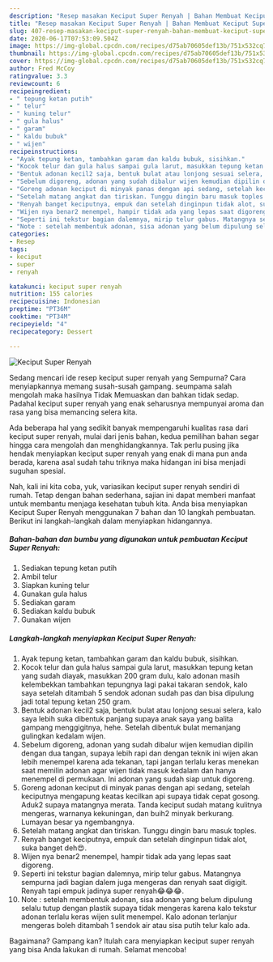 ```yaml
---
description: "Resep masakan Keciput Super Renyah | Bahan Membuat Keciput Super Renyah Yang Menggugah Selera"
title: "Resep masakan Keciput Super Renyah | Bahan Membuat Keciput Super Renyah Yang Menggugah Selera"
slug: 407-resep-masakan-keciput-super-renyah-bahan-membuat-keciput-super-renyah-yang-menggugah-selera
date: 2020-06-17T07:53:09.504Z
image: https://img-global.cpcdn.com/recipes/d75ab70605def13b/751x532cq70/keciput-super-renyah-foto-resep-utama.jpg
thumbnail: https://img-global.cpcdn.com/recipes/d75ab70605def13b/751x532cq70/keciput-super-renyah-foto-resep-utama.jpg
cover: https://img-global.cpcdn.com/recipes/d75ab70605def13b/751x532cq70/keciput-super-renyah-foto-resep-utama.jpg
author: Fred McCoy
ratingvalue: 3.3
reviewcount: 6
recipeingredient:
- " tepung ketan putih"
- " telur"
- " kuning telur"
- " gula halus"
- " garam"
- " kaldu bubuk"
- " wijen"
recipeinstructions:
- "Ayak tepung ketan, tambahkan garam dan kaldu bubuk, sisihkan."
- "Kocok telur dan gula halus sampai gula larut, masukkan tepung ketan yang sudah diayak, masukkan 200 gram dulu, kalo adonan masih kelembekkan tambahkan tepungnya lagi pakai takaran sendok, kalo saya setelah ditambah 5 sendok adonan sudah pas dan bisa dipulung jadi total tepung ketan 250 gram."
- "Bentuk adonan kecil2 saja, bentuk bulat atau lonjong sesuai selera, kalo saya lebih suka dibentuk panjang supaya anak saya yang balita gampang menggigitnya, hehe. Setelah dibentuk bulat memanjang gulingkan kedalam wijen."
- "Sebelum digoreng, adonan yang sudah dibalur wijen kemudian dipilin dengan dua tangan, supaya lebih rapi dan dengan teknik ini wijen akan lebih menempel karena ada tekanan, tapi jangan terlalu keras menekan saat memilin adonan agar wijen tidak masuk kedalam dan hanya menempel di permukaan. Ini adonan yang sudah siap untuk digoreng."
- "Goreng adonan keciput di minyak panas dengan api sedang, setelah keciputnya mengapung keatas kecilkan api supaya tidak cepat gosong. Aduk2 supaya matangnya merata. Tanda keciput sudah matang kulitnya mengeras, warnanya kekuningan, dan buih2 minyak berkurang. Lumayan besar ya ngembangnya."
- "Setelah matang angkat dan tiriskan. Tunggu dingin baru masuk toples."
- "Renyah banget keciputnya, empuk dan setelah dinginpun tidak alot, suka banget deh😍."
- "Wijen nya benar2 menempel, hampir tidak ada yang lepas saat digoreng."
- "Seperti ini tekstur bagian dalemnya, mirip telur gabus. Matangnya sempurna jadi bagian dalem juga mengeras dan renyah saat digigit. Renyah tapi empuk jadinya super renyah😂😂😂."
- "Note : setelah membentuk adonan, sisa adonan yang belum dipulung selalu tutup dengan plastik supaya tidak mengeras karena kalo tekstur adonan terlalu keras wijen sulit menempel. Kalo adonan terlanjur mengeras boleh ditambah 1 sendok air atau sisa putih telur kalo ada."
categories:
- Resep
tags:
- keciput
- super
- renyah

katakunci: keciput super renyah 
nutrition: 155 calories
recipecuisine: Indonesian
preptime: "PT36M"
cooktime: "PT34M"
recipeyield: "4"
recipecategory: Dessert

---
```



![Keciput Super Renyah](https://img-global.cpcdn.com/recipes/d75ab70605def13b/751x532cq70/keciput-super-renyah-foto-resep-utama.jpg)

Sedang mencari ide resep keciput super renyah yang Sempurna? Cara menyiapkannya memang susah-susah gampang. seumpama salah mengolah maka hasilnya Tidak Memuaskan dan bahkan tidak sedap. Padahal keciput super renyah yang enak seharusnya mempunyai aroma dan rasa yang bisa memancing selera kita.



Ada beberapa hal yang sedikit banyak mempengaruhi kualitas rasa dari keciput super renyah, mulai dari jenis bahan, kedua pemilihan bahan segar hingga cara mengolah dan menghidangkannya. Tak perlu pusing jika hendak menyiapkan keciput super renyah yang enak di mana pun anda berada, karena asal sudah tahu triknya maka hidangan ini bisa menjadi suguhan spesial.


Nah, kali ini kita coba, yuk, variasikan keciput super renyah sendiri di rumah. Tetap dengan bahan sederhana, sajian ini dapat memberi manfaat untuk membantu menjaga kesehatan tubuh kita. Anda bisa menyiapkan Keciput Super Renyah menggunakan 7 bahan dan 10 langkah pembuatan. Berikut ini langkah-langkah dalam menyiapkan hidangannya.

<!--inarticleads1-->

##### Bahan-bahan dan bumbu yang digunakan untuk pembuatan Keciput Super Renyah:

1. Sediakan  tepung ketan putih
1. Ambil  telur
1. Siapkan  kuning telur
1. Gunakan  gula halus
1. Sediakan  garam
1. Sediakan  kaldu bubuk
1. Gunakan  wijen




<!--inarticleads2-->

##### Langkah-langkah menyiapkan Keciput Super Renyah:

1. Ayak tepung ketan, tambahkan garam dan kaldu bubuk, sisihkan.
1. Kocok telur dan gula halus sampai gula larut, masukkan tepung ketan yang sudah diayak, masukkan 200 gram dulu, kalo adonan masih kelembekkan tambahkan tepungnya lagi pakai takaran sendok, kalo saya setelah ditambah 5 sendok adonan sudah pas dan bisa dipulung jadi total tepung ketan 250 gram.
1. Bentuk adonan kecil2 saja, bentuk bulat atau lonjong sesuai selera, kalo saya lebih suka dibentuk panjang supaya anak saya yang balita gampang menggigitnya, hehe. Setelah dibentuk bulat memanjang gulingkan kedalam wijen.
1. Sebelum digoreng, adonan yang sudah dibalur wijen kemudian dipilin dengan dua tangan, supaya lebih rapi dan dengan teknik ini wijen akan lebih menempel karena ada tekanan, tapi jangan terlalu keras menekan saat memilin adonan agar wijen tidak masuk kedalam dan hanya menempel di permukaan. Ini adonan yang sudah siap untuk digoreng.
1. Goreng adonan keciput di minyak panas dengan api sedang, setelah keciputnya mengapung keatas kecilkan api supaya tidak cepat gosong. Aduk2 supaya matangnya merata. Tanda keciput sudah matang kulitnya mengeras, warnanya kekuningan, dan buih2 minyak berkurang. Lumayan besar ya ngembangnya.
1. Setelah matang angkat dan tiriskan. Tunggu dingin baru masuk toples.
1. Renyah banget keciputnya, empuk dan setelah dinginpun tidak alot, suka banget deh😍.
1. Wijen nya benar2 menempel, hampir tidak ada yang lepas saat digoreng.
1. Seperti ini tekstur bagian dalemnya, mirip telur gabus. Matangnya sempurna jadi bagian dalem juga mengeras dan renyah saat digigit. Renyah tapi empuk jadinya super renyah😂😂😂.
1. Note : setelah membentuk adonan, sisa adonan yang belum dipulung selalu tutup dengan plastik supaya tidak mengeras karena kalo tekstur adonan terlalu keras wijen sulit menempel. Kalo adonan terlanjur mengeras boleh ditambah 1 sendok air atau sisa putih telur kalo ada.




Bagaimana? Gampang kan? Itulah cara menyiapkan keciput super renyah yang bisa Anda lakukan di rumah. Selamat mencoba!
